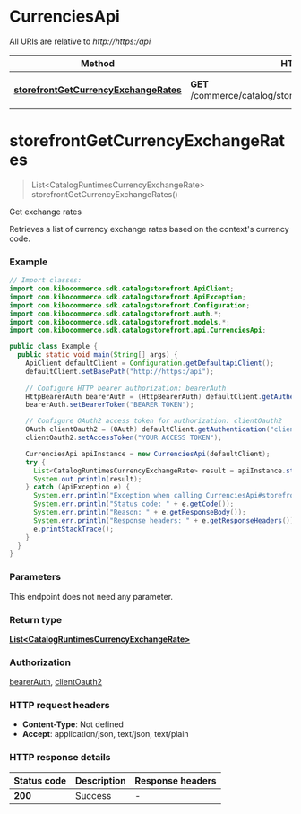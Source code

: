 # CurrenciesApi

All URIs are relative to *http://https:/api*

| Method | HTTP request | Description |
|------------- | ------------- | -------------|
| [**storefrontGetCurrencyExchangeRates**](CurrenciesApi.md#storefrontGetCurrencyExchangeRates) | **GET** /commerce/catalog/storefront/currencies/exchangerates | Get exchange rates |


<a name="storefrontGetCurrencyExchangeRates"></a>
# **storefrontGetCurrencyExchangeRates**
> List&lt;CatalogRuntimesCurrencyExchangeRate&gt; storefrontGetCurrencyExchangeRates()

Get exchange rates

Retrieves a list of currency exchange rates based on the context&#39;s currency code.

### Example
```java
// Import classes:
import com.kibocommerce.sdk.catalogstorefront.ApiClient;
import com.kibocommerce.sdk.catalogstorefront.ApiException;
import com.kibocommerce.sdk.catalogstorefront.Configuration;
import com.kibocommerce.sdk.catalogstorefront.auth.*;
import com.kibocommerce.sdk.catalogstorefront.models.*;
import com.kibocommerce.sdk.catalogstorefront.api.CurrenciesApi;

public class Example {
  public static void main(String[] args) {
    ApiClient defaultClient = Configuration.getDefaultApiClient();
    defaultClient.setBasePath("http://https:/api");
    
    // Configure HTTP bearer authorization: bearerAuth
    HttpBearerAuth bearerAuth = (HttpBearerAuth) defaultClient.getAuthentication("bearerAuth");
    bearerAuth.setBearerToken("BEARER TOKEN");

    // Configure OAuth2 access token for authorization: clientOauth2
    OAuth clientOauth2 = (OAuth) defaultClient.getAuthentication("clientOauth2");
    clientOauth2.setAccessToken("YOUR ACCESS TOKEN");

    CurrenciesApi apiInstance = new CurrenciesApi(defaultClient);
    try {
      List<CatalogRuntimesCurrencyExchangeRate> result = apiInstance.storefrontGetCurrencyExchangeRates();
      System.out.println(result);
    } catch (ApiException e) {
      System.err.println("Exception when calling CurrenciesApi#storefrontGetCurrencyExchangeRates");
      System.err.println("Status code: " + e.getCode());
      System.err.println("Reason: " + e.getResponseBody());
      System.err.println("Response headers: " + e.getResponseHeaders());
      e.printStackTrace();
    }
  }
}
```

### Parameters
This endpoint does not need any parameter.

### Return type

[**List&lt;CatalogRuntimesCurrencyExchangeRate&gt;**](CatalogRuntimesCurrencyExchangeRate.md)

### Authorization

[bearerAuth](../README.md#bearerAuth), [clientOauth2](../README.md#clientOauth2)

### HTTP request headers

 - **Content-Type**: Not defined
 - **Accept**: application/json, text/json, text/plain

### HTTP response details
| Status code | Description | Response headers |
|-------------|-------------|------------------|
| **200** | Success |  -  |

